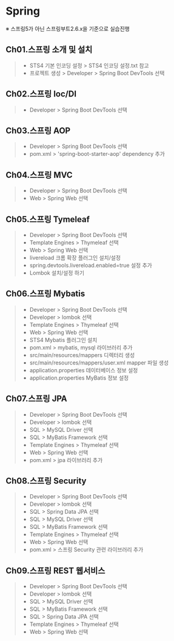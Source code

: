 # Spring
※ 스프링5가 아닌 스프링부트2.6.x을 기준으로 실습진행

## Ch01.스프링 소개 및 설치
> - STS4 기본 인코딩 설정 > STS4 인코딩 설정.txt 참고
> - 프로젝트 생성 > Developer > Spring Boot DevTools 선택

## Ch02.스프링 Ioc/DI
> - Developer > Spring Boot DevTools 선택

## Ch03.스프링 AOP
> - Developer > Spring Boot DevTools 선택
> - pom.xml > 'spring-boot-starter-aop' dependency 추가

## Ch04.스프링 MVC
> - Developer > Spring Boot DevTools 선택
> - Web > Spring Web 선택

## Ch05.스프링 Tymeleaf
> - Developer > Spring Boot DevTools 선택
> - Template Engines > Thymeleaf 선택
> - Web > Spring Web 선택
> - livereload 크롬 확장 플러그인 설치/설정
> - spring.devtools.livereload.enabled=true 설정 추가
> - Lombok 설치/설정 하기

## Ch06.스프링 Mybatis
> - Developer > Spring Boot DevTools 선택
> - Developer > lombok 선택
> - Template Engines > Thymeleaf 선택
> - Web > Spring Web 선택
> - STS4 Mybatis 플러그인 설치
> - pom.xml > mybatis, mysql 라이브러리 추가
> - src/main/resources/mappers 디렉터리 생성
> - src/main/resources/mappers/user.xml mapper 파일 생성
> - application.properties 데이터베이스 정보 설정
> - application.properties MyBatis 정보 설정

## Ch07.스프링 JPA
> - Developer > Spring Boot DevTools 선택
> - Developer > lombok 선택
> - SQL > MySQL Driver 선택
> - SQL > MyBatis Framework 선택
> - Template Engines > Thymeleaf 선택
> - Web > Spring Web 선택
> - pom.xml > jpa 라이브러리 추가

## Ch08.스프링 Security
> - Developer > Spring Boot DevTools 선택
> - Developer > lombok 선택
> - SQL > Spring Data JPA 선택
> - SQL > MySQL Driver 선택
> - SQL > MyBatis Framework 선택
> - Template Engines > Thymeleaf 선택
> - Web > Spring Web 선택
> - pom.xml > 스프링 Security 관련 라이브러리 추가

## Ch09.스프링 REST 웹서비스
> - Developer > Spring Boot DevTools 선택
> - Developer > lombok 선택
> - SQL > MySQL Driver 선택
> - SQL > MyBatis Framework 선택
> - SQL > Spring Data JPA 선택
> - Template Engines > Thymeleaf 선택
> - Web > Spring Web 선택